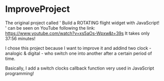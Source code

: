 # ImproveProject

The original project called ' Build a ROTATING flight widget with JavaScript! ' can be seen on YouTube following the link: https://www.youtube.com/watch?v=xs5aOs-Wpxw&t=39s It takes only 37:56 minutes!

I chose this project because I want to improve it and addind two clock - analogic & digital - who switch one into another after a certain period of time.

Basically, I add a switch clocks callback function very used in JavaScript programming!
